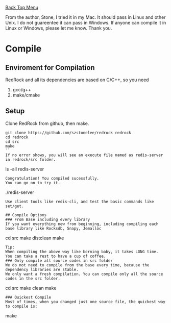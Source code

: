 [Back Top Menu](../README.md)

From the author, Stone,
I tried it in my Mac. It should pass in Linux and other Unix. I do not guareentee it can pass in Windows.
If anyone can compile it in Linux or Windows, please let me know. Thank you.

# Compile

## Enviroment for Compilation

RedRock and all its dependencies are based on C/C++, so you need 
1. gcc/g++
2. make/cmake


## Setup

Clone RedRock from github, then make.
```
git clone https://github.com/szstonelee/redrock redrock
cd redrock
cd src
make
``
If no error shows, you will see an execute file named as redis-server in redrock/src folder.
```
ls -all redis-server
```
Congratulation! You compiled sucessfully. 
You can go on to try it.
```
./redis-server
```
Use client tools like redis-cli, and test the basic commands like set/get.

## Compile Options
### From Base including every library
If you want everything new from beginning, including compiling each base library like Rocksdb, Snapy, Jemalloc
```
cd src
make distclean
make
```
Tip:  
When compiling the above way like borning baby, it takes LONG time.  
You can take a rest to have a cup of coffee.
### Only compile all source codes in src folder
We do not need to compile from the base every time, because the dependency libraries are stable.
We only want a fresh compilation. You can compile only all the source codes in the src folder.
```
cd src
make clean
make
```
### Quickest Compile
Most of times, when you changed just one source file, the quickest way to compile is: 
```
make
```



